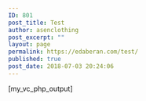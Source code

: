 ```yaml
---
ID: 801
post_title: Test
author: asenclothing
post_excerpt: ""
layout: page
permalink: https://edaberan.com/test/
published: true
post_date: 2018-07-03 20:24:06
---
```

[my_vc_php_output]